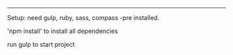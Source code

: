 ------

Setup:
need gulp, ruby, sass, compass -pre installed.

'npm install' to install all dependencies

run gulp to start project